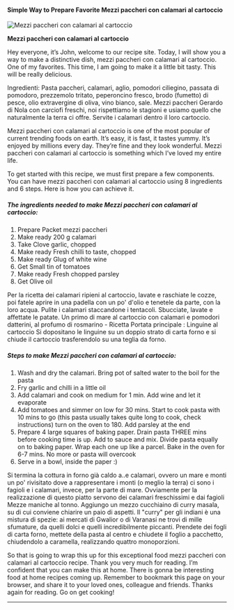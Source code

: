             

#### Simple Way to Prepare Favorite Mezzi paccheri con calamari al cartoccio

![Mezzi paccheri con calamari al cartoccio](https://img-global.cpcdn.com/recipes/bcdb9121100f93a0/751x532cq70/mezzi-paccheri-con-calamari-al-cartoccio-recipe-main-photo.jpg)

**Mezzi paccheri con calamari al cartoccio**

Hey everyone, it’s John, welcome to our recipe site. Today, I will show you a way to make a distinctive dish, mezzi paccheri con calamari al cartoccio. One of my favorites. This time, I am going to make it a little bit tasty. This will be really delicious.

Ingredienti: Pasta paccheri, calamari, aglio, pomodori ciliegino, passata di pomodoro, prezzemolo tritato, peperoncino fresco, brodo (fumetto) di pesce, olio extravergine di oliva, vino bianco, sale. Mezzi paccheri Gerardo di Nola con carciofi freschi, noi rispettiamo le stagioni e usiamo quello che naturalmente la terra ci offre. Servite i calamari dentro il loro cartoccio.

Mezzi paccheri con calamari al cartoccio is one of the most popular of current trending foods on earth. It’s easy, it is fast, it tastes yummy. It’s enjoyed by millions every day. They’re fine and they look wonderful. Mezzi paccheri con calamari al cartoccio is something which I’ve loved my entire life.

To get started with this recipe, we must first prepare a few components. You can have mezzi paccheri con calamari al cartoccio using 8 ingredients and 6 steps. Here is how you can achieve it.

##### The ingredients needed to make Mezzi paccheri con calamari al cartoccio:

1.  Prepare Packet mezzi paccheri
2.  Make ready 200 g calamari
3.  Take Clove garlic, chopped
4.  Make ready Fresh chilli to taste, chopped
5.  Make ready Glug of white wine
6.  Get Small tin of tomatoes
7.  Make ready Fresh chopped parsley
8.  Get Olive oil

Per la ricetta dei calamari ripieni al cartoccio, lavate e raschiate le cozze, poi fatele aprire in una padella con un po' d'olio e tenetele da parte, con la loro acqua. Pulite i calamari staccandone i tentacoli. Sbucciate, lavate e affettate le patate. Un primo di mare al cartoccio con calamari e pomodori datterini, al profumo di rosmarino - Ricetta Portata principale : Linguine al cartoccio Si dopositano le linguine su un doppio strato di carta forno e si chiude il cartoccio trasferendolo su una teglia da forno.

##### Steps to make Mezzi paccheri con calamari al cartoccio:

1.  Wash and dry the calamari. Bring pot of salted water to the boil for the pasta
2.  Fry garlic and chilli in a little oil
3.  Add calamari and cook on medium for 1 min. Add wine and let it evaporate
4.  Add tomatoes and simmer on low for 30 mins. Start to cook pasta with 10 mins to go (this pasta usually takes quite long to cook, check instructions) turn on the oven to 180. Add parsley at the end
5.  Prepare 4 large squares of baking paper. Drain pasta THREE mins before cooking time is up. Add to sauce and mix. Divide pasta equally on to baking paper. Wrap each one up like a parcel. Bake in the oven for 6-7 mins. No more or pasta will overcook
6.  Serve in a bowl, inside the paper :)

Si termina la cottura in forno già caldo a..e calamari, ovvero un mare e monti un po' rivisitato dove a rappresentare i monti (o meglio la terra) ci sono i fagioli e i calamari, invece, per la parte di mare. Ovviamente per la realizzazione di questo piatto servono dei calamari freschissimi e dai fagioli Mezze maniche al tonno. Aggiungo un mezzo cucchiaino di curry masala, su di cui conviene chiarire un paio di aspetti. Il "curry" per gli indiani è una mistura di spezie: ai mercati di Gwalior o di Varanasi ne trovi di mille sfumature, da quelli dolci e quelli incredibilmente piccanti. Prendete dei fogli di carta forno, mettete della pasta al centro e chiudete il foglio a pacchetto, chiudendolo a caramella, realizzando quattro monoporzioni.

So that is going to wrap this up for this exceptional food mezzi paccheri con calamari al cartoccio recipe. Thank you very much for reading. I’m confident that you can make this at home. There is gonna be interesting food at home recipes coming up. Remember to bookmark this page on your browser, and share it to your loved ones, colleague and friends. Thanks again for reading. Go on get cooking!

* * *